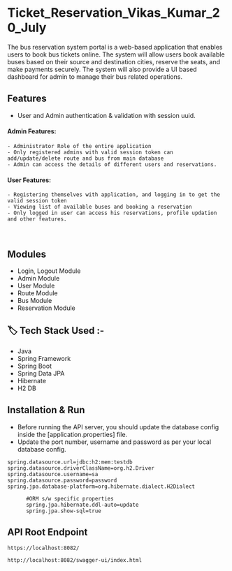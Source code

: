 # Ticket_Reservation_Vikas_Kumar_20_July

The bus reservation system portal is a web-based application that enables users to book bus tickets online. The system will allow users book available buses based on their source and destination cities, reserve the seats, and make payments securely. The system will also provide a UI based dashboard for admin to manage their bus related operations.


## Features

 * User and Admin authentication & validation with session uuid.

#### Admin Features:

    - Administrator Role of the entire application
    - Only registered admins with valid session token can add/update/delete route and bus from main database
    - Admin can access the details of different users and reservations.
#### User Features:
    - Registering themselves with application, and logging in to get the valid session token
    - Viewing list of available buses and booking a reservation
    - Only logged in user can access his reservations, profile updation and other features.

<br>

## Modules

* Login, Logout Module
* Admin Module
* User Module
* Route Module
* Bus Module
* Reservation Module

## 🏷️ Tech Stack Used :-
* Java
* Spring Framework
* Spring Boot
* Spring Data JPA
* Hibernate
* H2 DB

## Installation & Run

* Before running the API server, you should update the database config inside the [application.properties] file. 
* Update the port number, username and password as per your local database config.

```
spring.datasource.url=jdbc:h2:mem:testdb
spring.datasource.driverClassName=org.h2.Driver
spring.datasource.username=sa
spring.datasource.password=password
spring.jpa.database-platform=org.hibernate.dialect.H2Dialect

      #ORM s/w specific properties
      spring.jpa.hibernate.ddl-auto=update
      spring.jpa.show-sql=true

```

## API Root Endpoint

`https://localhost:8082/`
 
`http://localhost:8082/swagger-ui/index.html`

